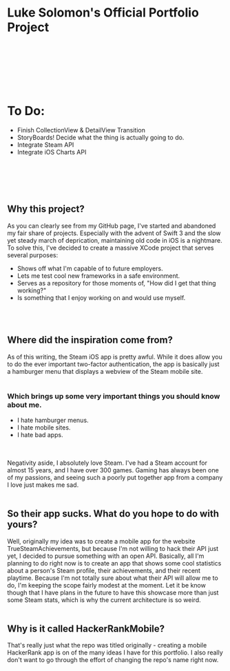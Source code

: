 # Luke Solomon's Official Portfolio Project

<br>
<br>
<br>
<br>
<br>
<br>

# To Do:
* Finish CollectionView & DetailView Transition
* StoryBoards! Decide what the thing is actually going to do.
* Integrate Steam API
* Integrate iOS Charts API

<br>
<br>
<br>
<br>

## Why this project?
As you can clearly see from my GitHub page, I've started and abandoned my fair share of projects. Especially with the advent of Swift 3 and the slow yet steady march of deprication, maintaining old code in iOS is a nightmare.
To solve this, I've decided to create a massive XCode project that serves several purposes:

* Shows off what I'm capable of to future employers.
* Lets me test cool new frameworks in a safe environment.
* Serves as a repository for those moments of, "How did I get that thing working?"
* Is something that I enjoy working on and would use myself.

<br>
<br>

## Where did the inspiration come from?
As of this writing, the Steam iOS app is pretty awful. While it does allow you to do the ever important two-factor authentication, the app is basically just a hamburger menu that displays a webview of the Steam mobile site.
<br>
<br>
### Which brings up some very important things you should know about me.
* I hate hamburger menus.
* I hate mobile sites.
* I hate bad apps.
<br>
<br>
Negativity aside, I absolutely love Steam. I've had a Steam account for almost 15 years, and I have over 300 games. Gaming has always been one of my passions, and seeing such a poorly put together app from a company I love just makes me sad.
<br>
<br>

## So their app sucks. What do you hope to do with yours?
Well, originally my idea was to create a mobile app for the website TrueSteamAchievements, but because I'm not willing to hack their API just yet, I decided to pursue something with an open API. Basically, all I'm planning to do right now is to create an app that shows some cool statistics about a person's Steam profile, their achievements, and their recent playtime. Because I'm not totally sure about what their API will allow me to do, I'm keeping the scope fairly modest at the moment. Let it be know though that I have plans in the future to have this showcase more than just some Steam stats, which is why the current architecture is so weird.
<br>
<br>

## Why is it called HackerRankMobile?
That's really just what the repo was titled originally - creating a mobile HackerRank app is on of the many ideas I have for this portfolio. I also really don't want to go through the effort of changing the repo's name right now.
